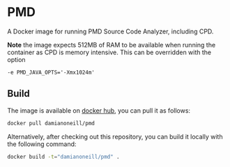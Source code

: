 # PMD

A Docker image for running PMD Source Code Analyzer, including CPD.

**Note** the image expects 512MB of RAM to be available when running the container as CPD is memory intensive. This can be overridden with the option

```
-e PMD_JAVA_OPTS='-Xmx1024m'
```

## Build

The image is available on [docker hub](https://hub.docker.com/r/damianoneill/pmd), you can pull it as follows:

```sh
docker pull damianoneill/pmd
```

Alternatively, after checking out this repository, you can build it locally with the following command:

```sh
docker build -t="damianoneill/pmd" .
```
